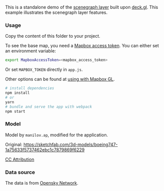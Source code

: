 This is a standalone demo of the [scenegraph layer](./scenegraph-layer) built upon [deck.gl](http://deck.gl). This example illustrates the scenegraph layer features.

### Usage

Copy the content of this folder to your project. 

To see the base map, you need a [Mapbox access token](https://docs.mapbox.com/help/how-mapbox-works/access-tokens/). You can either set an environment variable:

```bash
export MapboxAccessToken=<mapbox_access_token>
```

Or set `MAPBOX_TOKEN` directly in `app.js`.

Other options can be found at [using with Mapbox GL](../../../docs/get-started/using-with-mapbox-gl.md).

```bash
# install dependencies
npm install
# or
yarn
# bundle and serve the app with webpack
npm start
```

### Model

Model by `manilov.ap`, modified for the application.

Original: https://sketchfab.com/3d-models/boeing747-1a75633f5737462ebc1c7879869f6229

[CC Attribution](https://creativecommons.org/licenses/by/4.0/)

### Data source

The data is from [Opensky Network](https://opensky-network.org).
